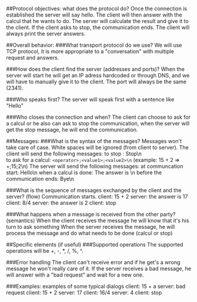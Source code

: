 ##Protocol objectives: what does the protocol do?
Once the connection is established the server will say hello.
The client will then answer with the calcul that he wants to do.
The server will calculate the result and give it to the client.
If the client asks to stop, the communication ends.
The client will always print the server answers.

##Overall behavior:
###What transport protocol do we use?
We will use TCP protocol, it is more appropriate to a "conversation" with multiple request and answers.

###How does the client find the server (addresses and ports)?
When the server will start he will get an IP adress hardcoded or through DNS, and we will have to manually give it to 
the client. The port will always be the same (2341).

###Who speaks first?
The server will speak first with a sentence like "Hello"

###Who closes the connection and when?
The client can choose to ask for a calcul or he also can ask to stop the communication, when the server will get the 
stop message, he will end the communication.

##Messages:
###What is the syntax of the messages?
Messages won't take care of case. White spaces will be ignored (from client to server).
The client will send the following messages:
to stop : Stop\n  
to ask for a calcul: `<operator>;<value1>;<value2>\n` (example: 15 + 2 => +;15;2\n)
The server will send the following messages:
at communcation start: Hello\n
when a calcul is done: The answer is <answer>\n
before the communication ends: Bye\n

###What is the sequence of messages exchanged by the client and the server? (flow)
Communication starts.
client: 15 + 2
server: the answer is 17
client: 8/4
server: the answer is 2
client: stop

###What happens when a message is received from the other party? (semantics)
When the client receives the message he will know that it's his turn to ask something
When the server receives the message, he will process the message and do what needs to be done (calcul or stop)

##Specific elements (if useful)
###Supported operations
The supported operations will be +, -, *, /, %, ^.

###Error handling
The client can't receive error and if he get's a wrong message he won't really care of it.
If the server receives a bad message, he will answer with a "bad request" and wait for a new one.

###Examples: examples of some typical dialogs
client: 15 + a
server: bad request
client: 15 + 2
server: 17
client: 16/4
server: 4
client: stop


























